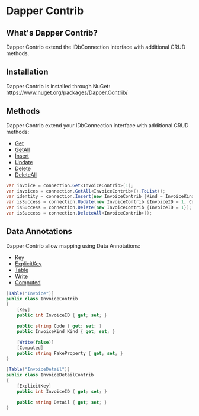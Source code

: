 # Dapper Contrib

## What's Dapper Contrib?
Dapper Contrib extend the IDbConnection interface with additional CRUD methods.

## Installation
Dapper Contrib is installed through NuGet: <a href="https://www.nuget.org/packages/Dapper.Contrib/" target="_blank">https://www.nuget.org/packages/Dapper.Contrib/</a>

## Methods
Dapper Contrib extend your IDbConnection interface with additional CRUD methods:

- [Get](/get)
- [GetAll](/getall)
- [Insert](/insert)
- [Update](/update)
- [Delete](/delete)
- [DeleteAll](/deleteall)

```csharp
var invoice = connection.Get<InvoiceContrib>(1);
var invoices = connection.GetAll<InvoiceContrib>().ToList();
var identity = connection.Insert(new InvoiceContrib {Kind = InvoiceKind.WebInvoice, Code = "Insert_Single_1"});
var isSuccess = connection.Update(new InvoiceContrib {InvoiceID = 1, Code = "Update_Single_1"});
var isSuccess = connection.Delete(new InvoiceContrib {InvoiceID = 1});
var isSuccess = connection.DeleteAll<InvoiceContrib>();
```


## Data Annotations
Dapper Contrib allow mapping using Data Annotations:

- [Key](data-annotation-key)
- [ExplicitKey](data-annotation-explicitkey)
- [Table](data-annotation-table)
- [Write](data-annotation-write)
- [Computed](data-annotation-computed)

```csharp
[Table("Invoice")]
public class InvoiceContrib
{
	[Key]
	public int InvoiceID { get; set; }

	public string Code { get; set; }
	public InvoiceKind Kind { get; set; }

	[Write(false)]
	[Computed]
	public string FakeProperty { get; set; }
}

[Table("InvoiceDetail")]
public class InvoiceDetailContrib
{
	[ExplicitKey]
	public int InvoiceID { get; set; }

	public string Detail { get; set; }
}
```